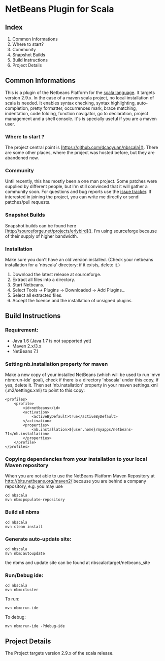 NetBeans Plugin for Scala
=========================

## Index
1. Common Informations
 1. Where to start?
 2. Community
 3. Snapshot Builds
2. Build Instructions
3. Project Details

## Common Informations
This is a plugin of the Netbeans Platform for the [scala language](http://http://www.scala-lang.org/). It targets version 2.9.x. In the case of a maven scala project, no local installation of scala is needed. It enables syntax checking, syntax highlighting, auto-completion, pretty formatter, occurrences mark, brace matching, indentation, code folding, function navigator, go to declaration, project management and a shell console. It's is specially useful if you are a maven user.

### Where to start ?
The project central point is [https://github.com/dcaoyuan/nbscala](). There are some other places, where the project was hosted before, but they are abandoned now.

### Community
Until recently, this has mostly been a one man project. Some patches were supplied by different people, but I'm still convinced that it will gather a community soon. For questions and bug reports use the [issue tracker](https://github.com/dcaoyuan/nbscala/issues). If interested in joining the project, you can write me directly or send patches/pull requests.

### Snapshot Builds
Snapshot builds can be found here [http://sourceforge.net/projects/erlybird](). I'm using sourceforge because of their supply of higher bandwidth.

### Installation
Make sure you don't have an old version installed. (Check your netbeans installation for a 'nbscala' directory: if it exists, delete it.)
 1. Download the latest release at sourceforge.
 1. Extract all files into a directory.
 1. Start Netbeans.
 1. Select Tools -> Plugins -> Downloaded -> Add Plugins...
 1. Select all extracted files.
 1. Accept the licence and the installation of unsigned plugins. 

## Build Instructions

### Requirement:
* Java 1.6 (Java 1.7 is not supported yet)
* Maven 2.x/3.x 
* NetBeans 7.1

### Setting nb.installation property for maven

Make a new copy of your installed NetBeans (which will be used to run 'mvn nbm:run-ide' goal), check if there is a directory 'nbscala' under this copy, if yes, delete it. Then set 'nb.installation' property in your maven settings.xml (.m2/settings.xml) to point to this copy:

    <profiles>
        <profile>
            <id>netbeans</id>
            <activation>
                <activeByDefault>true</activeByDefault>
            </activation>
            <properties>
                <nb.installation>${user.home}/myapps/netbeans-71</nb.installation>
            </properties>
        </profile>
    </profiles>
    
### Copying dependencies from your installation to your local Maven repository

When you are not able to use the NetBeans Platform Maven Repository at http://bits.netbeans.org/maven2/
because you are behind a company repository, e.g. you may use 

    cd nbscala
    mvn nbm:populate-repository

### Build all nbms

    cd nbscala
    mvn clean install

### Generate auto-update site:
    cd nbscala
    mvn nbm:autoupdate

the nbms and update site can be found at nbscala/target/netbeans_site

### Run/Debug ide:
    cd nbscala
    mvn nbm:cluster

To run:

    mvn nbm:run-ide

To debug:

    mvn nbm:run-ide -Pdebug-ide

## Project Details

The Project targets version 2.9.x of the scala release.

